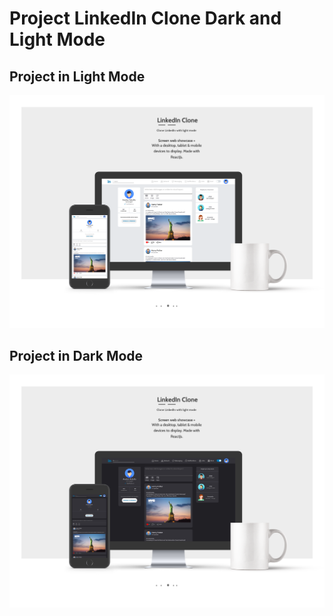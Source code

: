 # Project LinkedIn Clone Dark and Light Mode


## Project in Light Mode

<img src="https://github.com/LucasVanni/linkedin-clone/blob/master/GitHub-Images/LinkedIn-light.png" />

## Project in Dark Mode

<img src="https://github.com/LucasVanni/linkedin-clone/blob/master/GitHub-Images/Linkedin-dark.png" />
